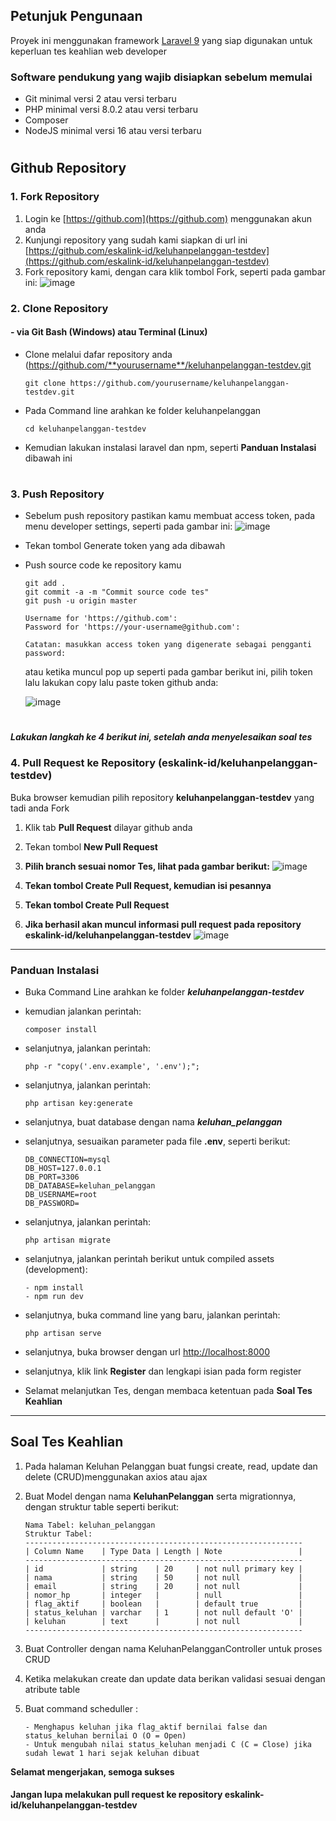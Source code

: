 ## **Petunjuk Pengunaan**
Proyek ini menggunakan framework [Laravel 9](https://laravel.com/docs/9.x/deployment#server-requirements) yang siap digunakan untuk keperluan tes keahlian web developer

### **Software pendukung yang wajib disiapkan sebelum memulai**

- Git minimal versi 2 atau versi terbaru
- PHP minimal versi 8.0.2 atau versi terbaru
- Composer
- NodeJS minimal versi 16 atau versi terbaru

#
## **Github Repository**
### **1. Fork Repository**

1. Login ke [https://github.com](https://github.com) menggunakan akun anda
2. Kunjungi repository yang sudah kami siapkan di url ini [https://github.com/eskalink-id/keluhanpelanggan-testdev](https://github.com/eskalink-id/keluhanpelanggan-testdev)
3. Fork repository kami, dengan cara klik tombol Fork, seperti pada gambar ini:
![image](https://user-images.githubusercontent.com/116535942/197926492-abaa21fd-752d-47e4-b8bf-f230e7efe99c.png)



### **2. Clone Repository**

#### **- via Git Bash (Windows) atau Terminal (Linux)**
- Clone melalui dafar repository anda (https://github.com/**yourusername**/keluhanpelanggan-testdev.git
  ```
  git clone https://github.com/yourusername/keluhanpelanggan-testdev.git
  ```
- Pada Command line arahkan ke folder keluhanpelanggan
  ```
  cd keluhanpelanggan-testdev
  ```
- Kemudian lakukan instalasi laravel dan npm, seperti **Panduan Instalasi** dibawah ini

#
### **3. Push Repository**
- Sebelum push repository pastikan kamu membuat access token, pada menu developer settings, seperti pada gambar ini:
![image](https://user-images.githubusercontent.com/116535942/197929940-6f9c0f49-0a88-4982-8ef7-4983696b42b4.png)
- Tekan tombol Generate token yang ada dibawah 
- Push source code ke repository kamu
  ```
  git add .
  git commit -a -m "Commit source code tes"
  git push -u origin master
  
  Username for 'https://github.com':
  Password for 'https://your-username@github.com':

  Catatan: masukkan access token yang digenerate sebagai pengganti password:
  ```

  atau ketika muncul pop up seperti pada gambar berikut ini, pilih token lalu lakukan copy lalu paste token github anda:

  ![image](https://user-images.githubusercontent.com/116535942/197950844-9ce4ac36-dc9e-4ab9-bbd0-1844c5fa99f2.png)


#

***Lakukan langkah ke 4 berikut ini, setelah anda menyelesaikan soal tes***
### **4. Pull Request ke Repository (eskalink-id/keluhanpelanggan-testdev)**
Buka browser kemudian pilih repository **keluhanpelanggan-testdev** yang tadi anda Fork 
1. Klik tab **Pull Request** dilayar github anda
2. Tekan tombol **New Pull Request**
2. **Pilih branch sesuai nomor Tes, lihat pada gambar berikut:**
![image](https://user-images.githubusercontent.com/116535942/197924468-99369a22-c144-47cc-a0d0-f866d56acef2.png)

3. **Tekan tombol Create Pull Request, kemudian isi pesannya**
3. **Tekan tombol Create Pull Request**
4. **Jika berhasil akan muncul informasi pull request pada repository eskalink-id/keluhanpelanggan-testdev**
![image](https://user-images.githubusercontent.com/116535942/197925581-17a566fb-9545-4690-84aa-631d5ee961eb.png)


----


### **Panduan Instalasi**

- Buka Command Line arahkan ke folder ***keluhanpelanggan-testdev***
- kemudian jalankan perintah:
  ```
  composer install
  ```
- selanjutnya, jalankan perintah:
  ```
  php -r "copy('.env.example', '.env');";
  ```
- selanjutnya, jalankan perintah:
  ```
  php artisan key:generate
  ```
- selanjutnya, buat database dengan nama ***keluhan_pelanggan***
- selanjutnya, sesuaikan parameter pada file **.env**, seperti berikut:
  ```
  DB_CONNECTION=mysql
  DB_HOST=127.0.0.1
  DB_PORT=3306
  DB_DATABASE=keluhan_pelanggan
  DB_USERNAME=root
  DB_PASSWORD=
  ```
- selanjutnya, jalankan perintah:
  ```
  php artisan migrate
  ```
- selanjutnya, jalankan perintah berikut untuk compiled assets (development):
  ```
  - npm install
  - npm run dev
  ```
- selanjutnya, buka command line yang baru, jalankan perintah:
  ```
  php artisan serve
  ```

- selanjutnya, buka browser dengan url [http://localhost:8000](http://localhost:8000)
- selanjutnya, klik link **Register** dan lengkapi isian pada form register
- Selamat melanjutkan Tes, dengan membaca ketentuan pada **Soal Tes Keahlian**

----

## **Soal Tes Keahlian**

1. Pada halaman Keluhan Pelanggan buat fungsi create, read, update dan delete (CRUD)menggunakan axios atau ajax

2. Buat Model dengan nama **KeluhanPelanggan** serta migrationnya, dengan struktur table seperti berikut:
   ```
   Nama Tabel: keluhan_pelanggan
   Struktur Tabel:
   --------------------------------------------------------------
   | Column Name    | Type Data | Length | Note                 |
   --------------------------------------------------------------
   | id             | string    | 20     | not null primary key |
   | nama           | string    | 50     | not null             |
   | email          | string    | 20     | not null             |
   | nomor_hp       | integer   |        | null                 |
   | flag_aktif     | boolean   |        | default true         |
   | status_keluhan | varchar   | 1      | not null default 'O' |
   | keluhan        | text      |        | not null             |
   --------------------------------------------------------------
   ```

3. Buat Controller  dengan nama KeluhanPelangganController untuk proses CRUD
4. Ketika melakukan create dan update data berikan validasi sesuai dengan atribute table
5. Buat command scheduller : 
   ```
   - Menghapus keluhan jika flag_aktif bernilai false dan status_keluhan bernilai O (O = Open)
   - Untuk mengubah nilai status_keluhan menjadi C (C = Close) jika sudah lewat 1 hari sejak keluhan dibuat
   ```

**Selamat mengerjakan, semoga sukses**

#### **Jangan lupa melakukan pull request ke repository eskalink-id/keluhanpelanggan-testdev**

